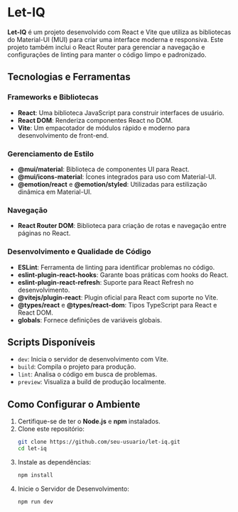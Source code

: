 # Let-IQ

**Let-IQ** é um projeto desenvolvido com React e Vite que utiliza as bibliotecas do Material-UI (MUI) para criar uma interface moderna e responsiva. Este projeto também inclui o React Router para gerenciar a navegação e configurações de linting para manter o código limpo e padronizado.

## Tecnologias e Ferramentas

### Frameworks e Bibliotecas
- **React**: Uma biblioteca JavaScript para construir interfaces de usuário.
- **React DOM**: Renderiza componentes React no DOM.
- **Vite**: Um empacotador de módulos rápido e moderno para desenvolvimento de front-end.

### Gerenciamento de Estilo
- **@mui/material**: Biblioteca de componentes UI para React.
- **@mui/icons-material**: Ícones integrados para uso com Material-UI.
- **@emotion/react** e **@emotion/styled**: Utilizadas para estilização dinâmica em Material-UI.

### Navegação
- **React Router DOM**: Biblioteca para criação de rotas e navegação entre páginas no React.

### Desenvolvimento e Qualidade de Código
- **ESLint**: Ferramenta de linting para identificar problemas no código.
- **eslint-plugin-react-hooks**: Garante boas práticas com hooks do React.
- **eslint-plugin-react-refresh**: Suporte para React Refresh no desenvolvimento.
- **@vitejs/plugin-react**: Plugin oficial para React com suporte no Vite.
- **@types/react** e **@types/react-dom**: Tipos TypeScript para React e React DOM.
- **globals**: Fornece definições de variáveis globais.

## Scripts Disponíveis

- `dev`: Inicia o servidor de desenvolvimento com Vite.
- `build`: Compila o projeto para produção.
- `lint`: Analisa o código em busca de problemas.
- `preview`: Visualiza a build de produção localmente.

## Como Configurar o Ambiente

1. Certifique-se de ter o **Node.js** e **npm** instalados.
2. Clone este repositório:
   ```bash
   git clone https://github.com/seu-usuario/let-iq.git
   cd let-iq
3. Instale as dependências:
   ```bash
   npm install
   ```
4. Inicie o Servidor de Desenvolvimento:
   ```bash
   npm run dev
   ```
